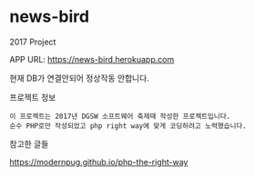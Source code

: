 # news-bird

2017 Project

APP URL: https://news-bird.herokuapp.com

현재 DB가 연결안되어 정상작동 안합니다.

프로젝트 정보
```text
이 프로젝트는 2017년 DGSW 소프트웨어 축제때 작성한 프로젝트입니다.
순수 PHP로만 작성되었고 php right way에 맞게 코딩하려고 노력했습니다.
```

참고한 글들

https://modernpug.github.io/php-the-right-way